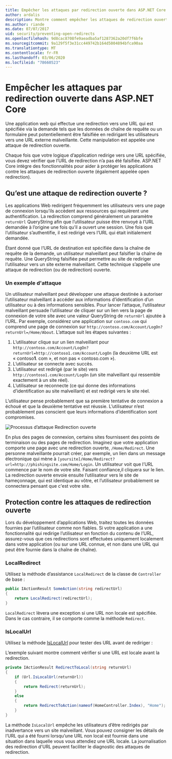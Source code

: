 ```yaml
---
title: Empêcher les attaques par redirection ouverte dans ASP.NET Core
author: ardalis
description: Montre comment empêcher les attaques de redirection ouvertes contre une application ASP.NET Core
ms.author: riande
ms.date: 07/07/2017
uid: security/preventing-open-redirects
ms.openlocfilehash: 9d8cac8708fe9aeadba5af1287362a20df7f6bfe
ms.sourcegitcommit: 9a129f5f3e31cc449742b164d5004894bfca90aa
ms.translationtype: MT
ms.contentlocale: fr-FR
ms.lasthandoff: 03/06/2020
ms.locfileid: "78660523"
---
```

# <a name="prevent-open-redirect-attacks-in-aspnet-core"></a>Empêcher les attaques par redirection ouverte dans ASP.NET Core

Une application web qui effectue une redirection vers une URL qui est spécifiée via la demande tels que les données de chaîne de requête ou un formulaire peut potentiellement être falsifiée en redirigant les utilisateurs vers une URL externe malveillante. Cette manipulation est appelée une attaque de redirection ouverte.

Chaque fois que votre logique d’application redirige vers une URL spécifiée, vous devez vérifier que l’URL de redirection n’a pas été falsifiée. ASP.NET Core intègre des fonctionnalités pour aider à protéger les applications contre les attaques de redirection ouverte (également appelée open redirection).

## <a name="what-is-an-open-redirect-attack"></a>Qu’est une attaque de redirection ouverte ?

Les applications Web redirigent fréquemment les utilisateurs vers une page de connexion lorsqu’ils accèdent aux ressources qui requièrent une authentification. La redirection comprend généralement un paramètre `returnUrl` QueryString afin que l’utilisateur puisse être renvoyé à l’URL demandée à l’origine une fois qu’il a ouvert une session. Une fois que l’utilisateur s’authentifie, il est redirigé vers l’URL qui était initialement demandée.

Étant donné que l’URL de destination est spécifiée dans la chaîne de requête de la demande, un utilisateur malveillant peut falsifier la chaîne de requête. Une QueryString falsifiée peut permettre au site de rediriger l’utilisateur vers un site externe malveillant. Cette technique s’appelle une attaque de redirection (ou de redirection) ouverte.

### <a name="an-example-attack"></a>Un exemple d'attaque

Un utilisateur malveillant peut développer une attaque destinée à autoriser l’utilisateur malveillant à accéder aux informations d’identification d’un utilisateur ou à des informations sensibles. Pour lancer l’attaque, l’utilisateur malveillant persuade l’utilisateur de cliquer sur un lien vers la page de connexion de votre site avec une valeur QueryString de `returnUrl` ajoutée à l’URL. Par exemple, considérez une application sur `contoso.com` qui comprend une page de connexion sur `http://contoso.com/Account/LogOn?returnUrl=/Home/About`. L’attaque suit les étapes suivantes :

1. L’utilisateur clique sur un lien malveillant pour `http://contoso.com/Account/LogOn?returnUrl=http://contoso1.com/Account/LogOn` (la deuxième URL est « contoso**1**. com », et non pas « contoso.com »).
2. L’utilisateur se connecte avec succès.
3. L’utilisateur est redirigé (par le site) vers `http://contoso1.com/Account/LogOn` (un site malveillant qui ressemble exactement à un site réel).
4. L’utilisateur se reconnecte (ce qui donne des informations d’identification au site malveillant) et est redirigé vers le site réel.

L’utilisateur pense probablement que sa première tentative de connexion a échoué et que la deuxième tentative est réussie. L’utilisateur n’est probablement pas conscient que leurs informations d’identification sont compromises.

![Processus d’attaque Redirection ouverte](preventing-open-redirects/_static/open-redirection-attack-process.png)

En plus des pages de connexion, certains sites fournissent des points de terminaison ou des pages de redirection. Imaginez que votre application comporte une page avec une redirection ouverte, `/Home/Redirect`. Une personne malveillante pourrait créer, par exemple, un lien dans un message électronique qui mène à `[yoursite]/Home/Redirect?url=http://phishingsite.com/Home/Login`. Un utilisateur voit que l’URL commence par le nom de votre site. Faisant confiance,il cliquera sur le lien. La redirection ouverte envoie ensuite l’utilisateur vers le site de hameçonnage, qui est identique au vôtre, et l’utilisateur probablement se connectera pensant que c'est votre site.

## <a name="protecting-against-open-redirect-attacks"></a>Protection contre les attaques de redirection ouverte

Lors du développement d’applications Web, traitez toutes les données fournies par l’utilisateur comme non fiables. Si votre application a une fonctionnalité qui redirige l’utilisateur en fonction du contenu de l’URL, assurez-vous que ces redirections sont effectuées uniquement localement dans votre application (ou sur une URL connue, et non dans une URL qui peut être fournie dans la chaîne de chaîne).

### <a name="localredirect"></a>LocalRedirect

Utilisez la méthode d’assistance `LocalRedirect` de la classe de `Controller` de base :

```csharp
public IActionResult SomeAction(string redirectUrl)
{
    return LocalRedirect(redirectUrl);
}
```

`LocalRedirect` lèvera une exception si une URL non locale est spécifiée. Dans le cas contraire, il se comporte comme la méthode `Redirect`.

### <a name="islocalurl"></a>IsLocalUrl

Utilisez la méthode [IsLocalUrl](/dotnet/api/Microsoft.AspNetCore.Mvc.IUrlHelper.islocalurl#Microsoft_AspNetCore_Mvc_IUrlHelper_IsLocalUrl_System_String_) pour tester des URL avant de rediriger :

L’exemple suivant montre comment vérifier si une URL est locale avant la redirection.

```csharp
private IActionResult RedirectToLocal(string returnUrl)
{
    if (Url.IsLocalUrl(returnUrl))
    {
        return Redirect(returnUrl);
    }
    else
    {
        return RedirectToAction(nameof(HomeController.Index), "Home");
    }
}
```

La méthode `IsLocalUrl` empêche les utilisateurs d’être redirigés par inadvertance vers un site malveillant. Vous pouvez consigner les détails de l’URL qui a été fourni lorsqu’une URL non local est fournie dans une situation dans laquelle vous vous attendiez une URL locale. La journalisation des redirection d'URL peuvent faciliter le diagnostic des attaques de redirection.
